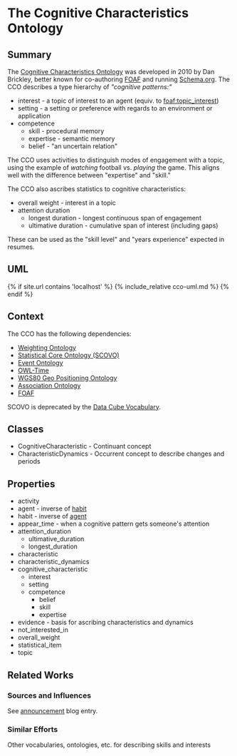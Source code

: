 ---
---
# The Cognitive Characteristics Ontology

## Summary

The [Cognitive Characteristics Ontology](http://purl.org/ontology/cco/20100926/cognitivecharacteristics.html#) was developed in 2010 by Dan Brickley, better known for co-authoring [FOAF](http://xmlns.com/foaf/spec/) and running [Schema.org](https://schema.org/docs/about.html). The CCO describes a type hierarchy of *"cognitive patterns:"*

- interest - a topic of interest to an agent (equiv. to [foaf:topic_interest](http://xmlns.com/foaf/spec/#term_topic_interest))
- setting - a setting or preference with regards to an environment or application
- competence
  - skill - procedural memory
  - expertise - semantic memory
  - belief - "an uncertain relation"

The CCO uses activities to distinguish modes of engagement with a topic, using the example of *watching* football vs. *playing* the game. This aligns well with the difference between "expertise" and "skill."

The CCO also ascribes statistics to cognitive characteristics:

- overall weight - interest in a topic
- attention duration
  - longest duration - longest continuous span of engagement
  - ultimative duration - cumulative span of interest (including gaps)

These can be used as the "skill level" and "years experience" expected in resumes.

## UML

{% if site.url contains 'localhost' %}
    {% include_relative cco-uml.md %}
{% endif %}

## Context

The CCO has the following dependencies:

- [Weighting Ontology](http://smiy.sourceforge.net/wo/spec/weightingontology.html#)
- [Statistical Core Ontology (SCOVO)](http://vocab.deri.ie/scovo)
- [Event Ontology](http://motools.sourceforge.net/event/event.html)
- [OWL-Time](http://www.w3.org/2006/time#)
- [WGS80 Geo Positioning Ontology](http://www.w3.org/2003/01/geo/wgs84_pos#)
- [Association Ontology](http://smiy.sourceforge.net/ao/spec/associationontology.html#activity)
- [FOAF](http://xmlns.com/foaf/spec/)

SCOVO is deprecated by the [Data Cube Vocabulary](http://www.w3.org/TR/vocab-data-cube/).

## Classes

- CognitiveCharacteristic - Continuant concept
- CharacteristicDynamics - Occurrent concept to describe changes and periods

## Properties

- activity
- <a id="agent">agent</a> - inverse of [habit](#habit)
- <a id="habit">habit</a> - inverse of [agent](#agent)
- appear_time - when a cognitive pattern gets someone's attention
- attention_duration
  - ultimative_duration
  - longest_duration
- characteristic
- characteristic_dynamics
- cognitive_characteristic
  - interest
  - setting
  - competence
    - belief
    - skill
    - expertise
- evidence - basis for ascribing characteristics and dynamics
- not_interested_in
- overall_weight
- statistical_item
- topic

## Related Works

### Sources and Influences

See [announcement](https://smiy.wordpress.com/2010/10/19/the-cognitive-characteristics-ontology/) blog entry.

### Similar Efforts

Other vocabularies, ontologies, etc. for describing skills and interests
